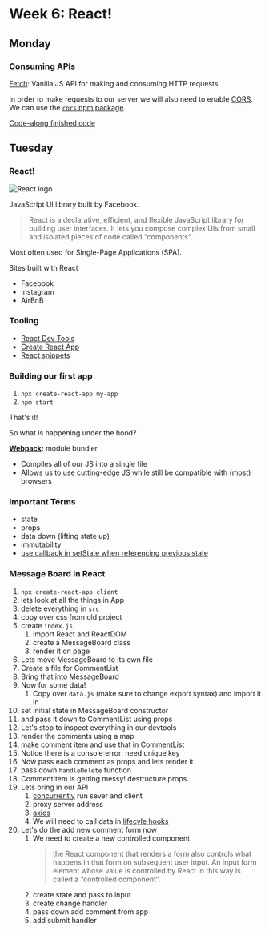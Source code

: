 # Week 6: React!

## Monday

### Consuming APIs

[Fetch](https://developer.mozilla.org/en-US/docs/Web/API/Fetch_API): Vanilla JS API for making and consuming HTTP requests

In order to make requests to our server we will also need to enable [CORS](https://developer.mozilla.org/en-US/docs/Web/HTTP/CORS). We can use the [`cors` npm package](https://www.npmjs.com/package/cors).

[Code-along finished code](https://github.com/talent-path-la/message-board/tree/fetch)

## Tuesday

### React!

![React logo](https://upload.wikimedia.org/wikipedia/commons/thumb/a/a7/React-icon.svg/2000px-React-icon.svg.png)

JavaScript UI library built by Facebook.

> React is a declarative, efficient, and flexible JavaScript library for building user interfaces. It lets you compose complex UIs from small and isolated pieces of code called “components”.

Most often used for Single-Page Applications (SPA).

Sites built with React

- Facebook
- Instagram
- AirBnB

### Tooling

- [React Dev Tools](https://chrome.google.com/webstore/detail/react-developer-tools/fmkadmapgofadopljbjfkapdkoienihi?hl=en)
- [Create React App](https://facebook.github.io/create-react-app/)
- [React snippets](https://marketplace.visualstudio.com/items?itemName=dsznajder.es7-react-js-snippets)

### Building our first app

1. `npx create-react-app my-app`
2. `npm start`

That's it!

So what is happening under the hood?

**[Webpack](https://webpack.js.org/):** module bundler

- Compiles all of our JS into a single file
- Allows us to use cutting-edge JS while still be compatible with (most) browsers

### Important Terms

- state
- props
- data down (lifting state up)
- immutability
- [use callback in setState when referencing previous state](https://github.com/yannickcr/eslint-plugin-react/blob/master/docs/rules/no-access-state-in-setstate.md)

### Message Board in React

1. `npx create-react-app client`
2. lets look at all the things in App
3. delete everything in `src`
4. copy over css from old project
5. create `index.js`
   1. import React and ReactDOM
   2. create a MessageBoard class
   3. render it on page
6. Lets move MessageBoard to its own file
7. Create a file for CommentList
8. Bring that into MessageBoard
9. Now for some data!
   1. Copy over `data.js` (make sure to change export syntax) and import it in
10. set initial state in MessageBoard constructor
11. and pass it down to CommentList using props
12. Let's stop to inspect everything in our devtools
13. render the comments using a map
14. make comment item and use that in CommentList
15. Notice there is a console error: need unique key
16. Now pass each comment as props and lets render it
17. pass down `handleDelete` function
18. CommentItem is getting messy! destructure props
19. Lets bring in our API
    1. [concurrently](https://www.npmjs.com/package/concurrently) run sever and client
    2. proxy server address
    3. [axios](https://www.npmjs.com/package/axios)
    4. We will need to call data in [lifecyle hooks](https://reactjs.org/docs/react-component.html#the-component-lifecycle)
20. Let's do the add new comment form now
    1. We need to create a new controlled component
       > the React component that renders a form also controls what happens in that form on subsequent user input. An input form element whose value is controlled by React in this way is called a “controlled component”.
    2. create state and pass to input
    3. create change handler
    4. pass down add comment from app
    5. add submit handler
